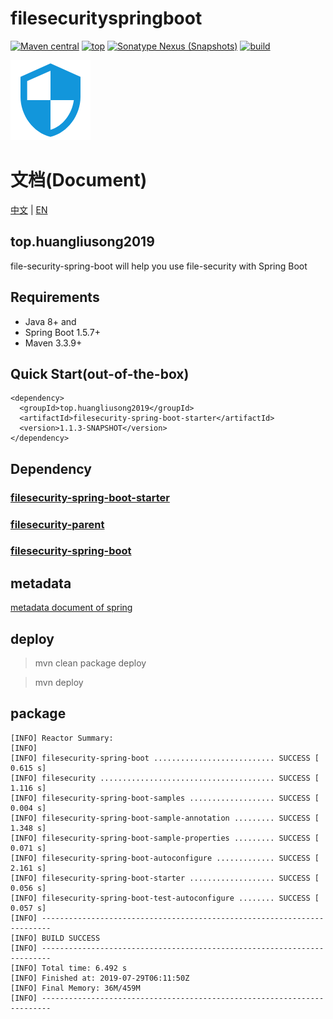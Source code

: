 # filesecurityspringboot
[![Maven central](https://img.shields.io/badge/Maven%20central-v1.1-red.svg)](https://oss.sonatype.org/#nexus-search;quick~filesecurity-spring-boot-starter)
[![top](https://img.shields.io/badge/build-top.huangliusong2019-green.svg)](https://github.com/huangliusong/filesecurityspringboot)
[![Sonatype Nexus (Snapshots)](https://img.shields.io/badge/Sonatype%20Nexus-v1.1-blue.svg)](https://oss.sonatype.org/content/repositories/snapshots/top/huangliusong2019/)
[![build](https://img.shields.io/badge/build-passing-brightgreen.svg)](https://travis-ci.org/huangliusong/filesecurityspringboot)

![](./doc/secutity1.png)

# 文档(Document)
[中文](./doc/cn_doc_index.md)  |  [EN](./doc/en_doc_index.md)

## top.huangliusong2019
file-security-spring-boot  will help you use file-security with Spring Boot


## Requirements

* Java 8+ and 
* Spring Boot 1.5.7+
* Maven 3.3.9+

## Quick Start(out-of-the-box)

~~~
<dependency>
  <groupId>top.huangliusong2019</groupId>
  <artifactId>filesecurity-spring-boot-starter</artifactId>
  <version>1.1.3-SNAPSHOT</version>
</dependency>
~~~

## Dependency

### [filesecurity-spring-boot-starter](https://github.com/huangliusong/filesecurity-spring-boot-starter)

### [filesecurity-parent](https://github.com/huangliusong/filesecurity-parent)

### [filesecurity-spring-boot](https://github.com/huangliusong1994/filesecurity-parent)



## metadata
[metadata document of spring](https://docs.spring.io/spring-boot/docs/2.1.x/reference/htmlsingle/#configuration-metadata
)

## deploy
> mvn clean package deploy

> mvn deploy

## package

~~~
[INFO] Reactor Summary:
[INFO] 
[INFO] filesecurity-spring-boot ........................... SUCCESS [  0.615 s]
[INFO] filesecurity ....................................... SUCCESS [  1.116 s]
[INFO] filesecurity-spring-boot-samples ................... SUCCESS [  0.004 s]
[INFO] filesecurity-spring-boot-sample-annotation ......... SUCCESS [  1.348 s]
[INFO] filesecurity-spring-boot-sample-properties ......... SUCCESS [  0.071 s]
[INFO] filesecurity-spring-boot-autoconfigure ............. SUCCESS [  2.161 s]
[INFO] filesecurity-spring-boot-starter ................... SUCCESS [  0.056 s]
[INFO] filesecurity-spring-boot-test-autoconfigure ........ SUCCESS [  0.057 s]
[INFO] ------------------------------------------------------------------------
[INFO] BUILD SUCCESS
[INFO] ------------------------------------------------------------------------
[INFO] Total time: 6.492 s
[INFO] Finished at: 2019-07-29T06:11:50Z
[INFO] Final Memory: 36M/459M
[INFO] ------------------------------------------------------------------------
~~~